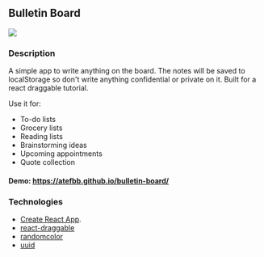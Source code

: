 ## Bulletin Board

<img src = "./src/image.PNG">

### Description

A simple app to write anything on the board. The notes will be saved to localStorage so don't write anything confidential or private on it. Built for a react draggable tutorial.

Use it for:

- To-do lists
- Grocery lists
- Reading lists
- Brainstorming ideas
- Upcoming appointments
- Quote collection

#### Demo: https://atefbb.github.io/bulletin-board/

### Technologies

- [Create React App](https://github.com/facebook/create-react-app).
- [react-draggable](https://github.com/STRML/react-draggable/)
- [randomcolor](https://www.npmjs.com/package/randomcolor)
- [uuid](https://www.npmjs.com/package/uuid)
